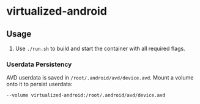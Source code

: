 # virtualized-android

## Usage

1. Use `./run.sh` to build and start the container with all required flags.

### Userdata Persistency
AVD userdata is saved in `/root/.android/avd/device.avd`.
Mount a volume onto it to persist userdata:
```sh
--volume virtualized-android:/root/.android/avd/device.avd
```
